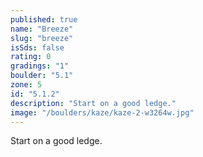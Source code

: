 ```yaml
---
published: true
name: "Breeze"
slug: "breeze"
isSds: false
rating: 0
gradings: "1"
boulder: "5.1"
zone: 5
id: "5.1.2"
description: "Start on a good ledge."
image: "/boulders/kaze/kaze-2-w3264w.jpg"
---
```


Start on a good ledge.
